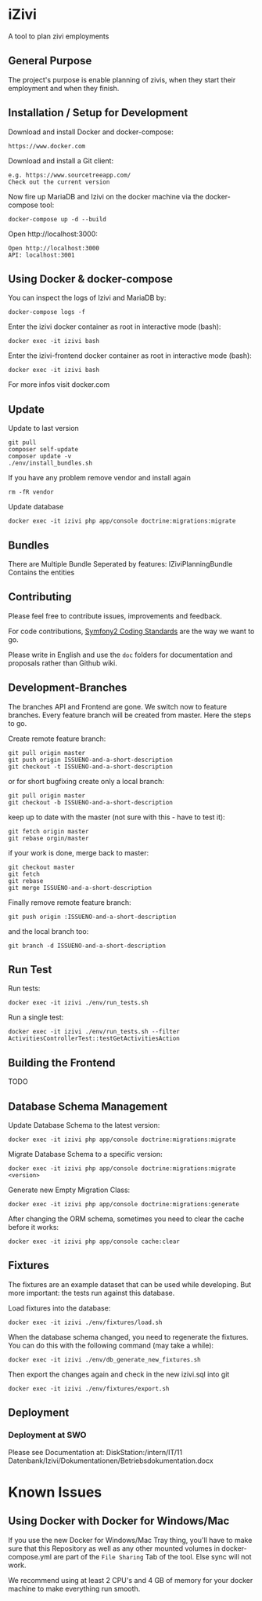 # iZivi

A tool to plan zivi employments

## General Purpose

The project's purpose is enable planning of zivis, when they start their employment and when they finish.

## Installation / Setup for Development

Download and install Docker and docker-compose:

    https://www.docker.com

Download and install a Git client:

    e.g. https://www.sourcetreeapp.com/
    Check out the current version

Now fire up MariaDB and Izivi on the docker machine via the docker-compose tool:

    docker-compose up -d --build

Open http://localhost:3000:

    Open http://localhost:3000
    API: localhost:3001


## Using Docker & docker-compose

You can inspect the logs of Izivi and MariaDB by:

    docker-compose logs -f

Enter the izivi docker container as root in interactive mode (bash):

    docker exec -it izivi bash

Enter the izivi-frontend docker container as root in interactive mode (bash):

    docker exec -it izivi bash

For more infos visit docker.com


## Update

Update to last version

    git pull
    composer self-update
    composer update -v
    ./env/install_bundles.sh

If you have any problem remove vendor and install again

    rm -fR vendor

Update database

    docker exec -it izivi php app/console doctrine:migrations:migrate


## Bundles

There are Multiple Bundle Seperated by features:
    IZiviPlanningBundle Contains the entities


## Contributing

Please feel free to contribute issues, improvements and feedback.

For code contributions, [Symfony2 Coding Standards] are the way we want to go.

Please write in English and use the `doc` folders for documentation and proposals rather than Github wiki.

[Symfony2 Coding Standards]: http://symfony.com/doc/master/contributing/code/standards.html


## Development-Branches

The branches API and Frontend are gone. We switch now to feature branches. Every feature branch will be created from master. Here the steps to go.

Create remote feature branch:

    git pull origin master
    git push origin ISSUENO-and-a-short-description
    git checkout -t ISSUENO-and-a-short-description

or for short bugfixing create only a local branch:

    git pull origin master
    git checkout -b ISSUENO-and-a-short-description

keep up to date with the master (not sure with this - have to test it):

    git fetch origin master
    git rebase orgin/master

if your work is done, merge back to master:

    git checkout master
    git fetch
    git rebase
    git merge ISSUENO-and-a-short-description

Finally remove remote feature branch:

    git push origin :ISSUENO-and-a-short-description

and the local branch too:

    git branch -d ISSUENO-and-a-short-description


## Run Test

Run tests:

    docker exec -it izivi ./env/run_tests.sh

Run a single test:

    docker exec -it izivi ./env/run_tests.sh --filter ActivitiesControllerTest::testGetActivitiesAction


## Building the Frontend

TODO


## Database Schema Management

Update Database Schema to the latest version:

    docker exec -it izivi php app/console doctrine:migrations:migrate

Migrate Database Schema to a specific version:

    docker exec -it izivi php app/console doctrine:migrations:migrate <version>

Generate new Empty Migration Class:

    docker exec -it izivi php app/console doctrine:migrations:generate

After changing the ORM schema, sometimes you need to clear the cache before it works:

    docker exec -it izivi php app/console cache:clear


## Fixtures

The fixtures are an example dataset that can be used while developing. But more important: the tests run against this database.

Load fixtures into the database:

    docker exec -it izivi ./env/fixtures/load.sh

When the database schema changed, you need to regenerate the fixtures. You can do this with the following command (may take a while):

    docker exec -it izivi ./env/db_generate_new_fixtures.sh

Then export the changes again and check in the new izivi.sql into git

    docker exec -it izivi ./env/fixtures/export.sh


## Deployment

### Deployment at SWO

Please see Documentation at: DiskStation:/intern/IT/11 Datenbank/Izivi/Dokumentationen/Betriebsdokumentation.docx

# Known Issues

## Using Docker with Docker for Windows/Mac

If you use the new Docker for Windows/Mac Tray thing, you'll have to make sure that this Repository as well as any other mounted volumes in docker-compose.yml are part of the `File Sharing` Tab of the tool. Else sync will not work.

We recommend using at least 2 CPU's and 4 GB of memory for your docker machine to make everything run smooth.
